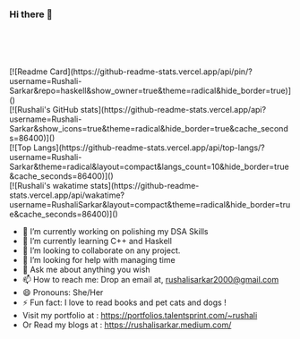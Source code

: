 ### Hi there 👋
<br>
<br>

<br>
<br>
[![Readme Card](https://github-readme-stats.vercel.app/api/pin/?username=Rushali-Sarkar&repo=haskell&show_owner=true&theme=radical&hide_border=true)]()
<br>
[![Rushali's GitHub stats](https://github-readme-stats.vercel.app/api?username=Rushali-Sarkar&show_icons=true&theme=radical&hide_border=true&cache_seconds=86400)]()
<br>
[![Top Langs](https://github-readme-stats.vercel.app/api/top-langs/?username=Rushali-Sarkar&theme=radical&layout=compact&langs_count=10&hide_border=true&cache_seconds=86400)]()
<br>
[![Rushali's wakatime stats](https://github-readme-stats.vercel.app/api/wakatime?username=RushaliSarkar&layout=compact&theme=radical&hide_border=true&cache_seconds=86400)]()
<br>

- 🔭 I’m currently working on polishing my DSA Skills
- 🌱 I’m currently learning C++ and Haskell
- 👯 I’m looking to collaborate on any project.
- 🤔 I’m looking for help with managing time
- 💬 Ask me about anything you wish
- 📫 How to reach me: Drop an email at, rushalisarkar2000@gmail.com
- 😄 Pronouns: She/Her
- ⚡ Fun fact: I love to read books and pet cats and dogs !
- Visit my portfolio at : https://portfolios.talentsprint.com/~rushali
- Or Read my blogs at : https://rushalisarkar.medium.com/

